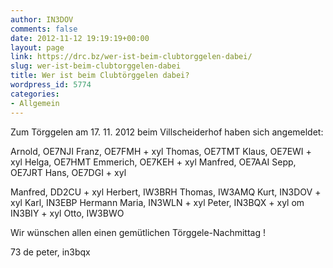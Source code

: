 ```yaml
---
author: IN3DOV
comments: false
date: 2012-11-12 19:19:19+00:00
layout: page
link: https://drc.bz/wer-ist-beim-clubtorggelen-dabei/
slug: wer-ist-beim-clubtorggelen-dabei
title: Wer ist beim Clubtörggelen dabei?
wordpress_id: 5774
categories:
- Allgemein
---
```


Zum Törggelen am 17. 11. 2012 beim Villscheiderhof haben sich angemeldet:
 
Arnold, OE7NJI
Franz, OE7FMH + xyl
Thomas, OE7TMT
Klaus, OE7EWI + xyl Helga, OE7HMT
Emmerich, OE7KEH + xyl
Manfred, OE7AAI
Sepp, OE7JRT
Hans, OE7DGI + xyl

Manfred, DD2CU + xyl
Herbert, IW3BRH
Thomas, IW3AMQ
Kurt, IN3DOV + xyl
Karl, IN3EBP
Hermann Maria, IN3WLN + xyl
Peter, IN3BQX + xyl
om IN3BIY + xyl
Otto, IW3BWO

Wir wünschen allen einen gemütlichen Törggele-Nachmittag !

73 de peter, in3bqx
